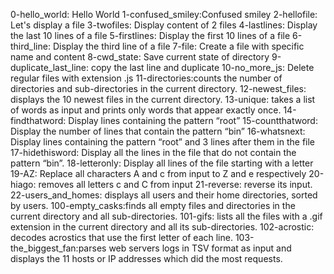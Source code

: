 0-hello_world: Hello World
 1-confused_smiley:Confused smiley
2-hellofile: Let's display a file
3-twofiles: Display content of 2 files
4-lastlines: Display the last 10 lines of a file
5-firstlines: Display the first 10 lines of a file
6-third_line: Display the third line of a file
7-file: Create a file with specific name and content
8-cwd_state: Save current state of directory
9-duplicate_last_line: copy the last line and duplicate
10-no_more_js: Delete regular files with extension .js
11-directories:counts the number of directories and sub-directories in the current directory.
12-newest_files: displays the 10 newest files in the current directory.
13-unique: takes a list of words as input and prints only words that appear exactly once.
14-findthatword: Display lines containing the pattern “root”
15-countthatword: Display the number of lines that contain the pattern “bin” 
16-whatsnext: Display lines containing the pattern “root” and 3 lines after them in the file
17-hidethisword: Display all the lines in the file that do not contain the pattern “bin”.
18-letteronly: Display all lines of the file starting with a letter
19-AZ: Replace all characters A and c from input to Z and e respectively
20-hiago:  removes all letters c and C from input
21-reverse: reverse its input.
22-users_and_homes: displays all users and their home directories, sorted by users.
100-empty_casks:finds all empty files and directories in the current directory and all sub-directories.
101-gifs:  lists all the files with a .gif extension in the current directory and all its sub-directories.
102-acrostic: decodes acrostics that use the first letter of each line.
103-the_biggest_fan:parses web servers logs in TSV format as input and displays the 11 hosts or IP addresses which did the most requests.


